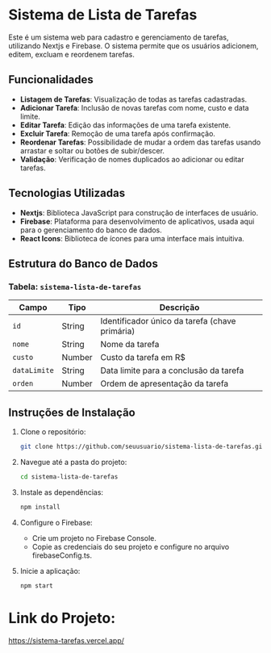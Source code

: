 # Sistema de Lista de Tarefas

Este é um sistema web para cadastro e gerenciamento de tarefas, utilizando Nextjs e Firebase. O sistema permite que os usuários adicionem, editem, excluam e reordenem tarefas.

## Funcionalidades

- **Listagem de Tarefas**: Visualização de todas as tarefas cadastradas.
- **Adicionar Tarefa**: Inclusão de novas tarefas com nome, custo e data limite.
- **Editar Tarefa**: Edição das informações de uma tarefa existente.
- **Excluir Tarefa**: Remoção de uma tarefa após confirmação.
- **Reordenar Tarefas**: Possibilidade de mudar a ordem das tarefas usando arrastar e soltar ou botões de subir/descer.
- **Validação**: Verificação de nomes duplicados ao adicionar ou editar tarefas.

## Tecnologias Utilizadas

- **Nextjs**: Biblioteca JavaScript para construção de interfaces de usuário.
- **Firebase**: Plataforma para desenvolvimento de aplicativos, usada aqui para o gerenciamento do banco de dados.
- **React Icons**: Biblioteca de ícones para uma interface mais intuitiva.

## Estrutura do Banco de Dados

### Tabela: `sistema-lista-de-tarefas`

| Campo                | Tipo      | Descrição                                     |
|----------------------|-----------|-----------------------------------------------|
| `id`                 | String    | Identificador único da tarefa (chave primária) |
| `nome`               | String    | Nome da tarefa                                |
| `custo`              | Number    | Custo da tarefa em R$                         |
| `dataLimite`        | String    | Data limite para a conclusão da tarefa        |
| `orden`              | Number    | Ordem de apresentação da tarefa                |

## Instruções de Instalação

1. Clone o repositório:
   ```bash
   git clone https://github.com/seuusuario/sistema-lista-de-tarefas.git

2. Navegue até a pasta do projeto:
   ```bash
   cd sistema-lista-de-tarefas
   
3. Instale as dependências:  
   ```bash
   npm install
   
4. Configure o Firebase:
    - Crie um projeto no Firebase Console.
    - Copie as credenciais do seu projeto e configure no arquivo firebaseConfig.ts.
   
5. Inicie a aplicação:
   ```bash
   npm start

# Link do Projeto:
 https://sistema-tarefas.vercel.app/   
